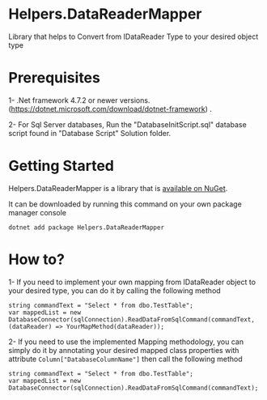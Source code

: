 # Helpers.DataReaderMapper
Library that helps to Convert from IDataReader Type to your desired object type


# Prerequisites
1- .Net framework 4.7.2 or newer versions. (https://dotnet.microsoft.com/download/dotnet-framework) .

2- For Sql Server databases, Run the "DatabaseInitScript.sql" database script found in "Database Script" Solution folder.


# Getting Started
Helpers.DataReaderMapper is a library that is [available on NuGet](https://www.nuget.org/packages/Helpers.DataReaderMapper/).

It can be downloaded by running this command on your own package manager console
```
dotnet add package Helpers.DataReaderMapper
```


# How to?
1- If you need to implement your own mapping from IDataReader object to your desired type, you can do it by calling the following method
```
string commandText = "Select * from dbo.TestTable";
var mappedList = new DatabaseConnector(sqlConnection).ReadDataFromSqlCommand(commandText, (dataReader) => YourMapMethod(dataReader));
```

2- If you need to use the implemented Mapping methodology, you can simply do it by annotating your desired mapped class properties with attribute ```Column["DatabaseColumnName"]``` then call the following method
```
string commandText = "Select * from dbo.TestTable";
var mappedList = new DatabaseConnector(sqlConnection).ReadDataFromSqlCommand(commandText);
```

